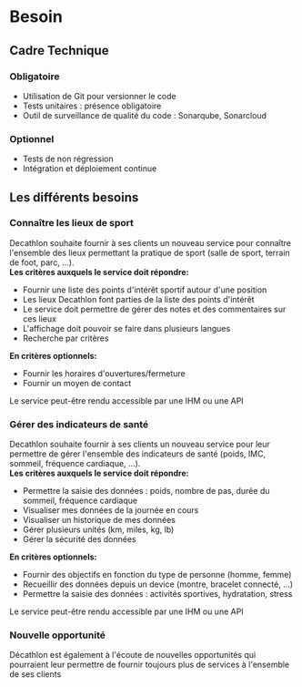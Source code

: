 # Besoin

## Cadre Technique
### Obligatoire

 - Utilisation de Git pour versionner le code
 - Tests unitaires : présence obligatoire
 - Outil de surveillance de qualité du code : Sonarqube, Sonarcloud

### Optionnel

 - Tests de non régression
 - Intégration et déploiement continue

## Les différents besoins
### Connaître les lieux de sport

Decathlon souhaite fournir à ses clients un nouveau service pour connaître l'ensemble des lieux permettant la pratique de sport (salle de sport, terrain de foot, parc, ...).  
**Les critères auxquels le service doit répondre:**
 - Fournir une liste des points d'intérêt sportif autour d'une position
 - Les lieux Decathlon font parties de la liste des points d'intérêt
 - Le service doit permettre de gérer des notes et des commentaires sur ces lieux
 - L'affichage doit pouvoir se faire dans plusieurs langues
 - Recherche par critères

**En critères optionnels:**
 - Fournir les horaires d'ouvertures/fermeture
 - Fournir un moyen de contact

Le service peut-être rendu accessible par une IHM ou une API

### Gérer des indicateurs de santé

Decathlon souhaite fournir à ses clients un nouveau service pour leur permettre de gérer l'ensemble des indicateurs de santé (poids, IMC, sommeil, fréquence cardiaque, ...).  
**Les critères auxquels le service doit répondre:**
 - Permettre la saisie des données : poids, nombre de pas, durée du sommeil, fréquence cardiaque
 - Visualiser mes données de la journée en cours
 - Visualiser un historique de mes données
 - Gérer plusieurs unités (km, miles, kg, lb)
 - Gérer la sécurité des données

**En critères optionnels:**
 - Fournir des objectifs en fonction du type de personne (homme, femme)
 - Recueillir des données depuis un device (montre, bracelet connecté, ...)
 - Permettre la saisie des données : activités sportives, hydratation, stress

Le service peut-être rendu accessible par une IHM ou une API

### Nouvelle opportunité

Décathlon est également à l'écoute de nouvelles opportunités qui pourraient leur permettre de fournir toujours plus de services à l'ensemble de ses clients
